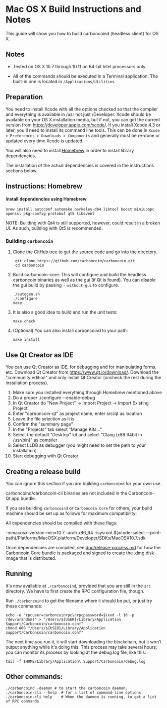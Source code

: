 Mac OS X Build Instructions and Notes
====================================
This guide will show you how to build carboncoind (headless client) for OS X.

Notes
-----

* Tested on OS X 10.7 through 10.11 on 64-bit Intel processors only.

* All of the commands should be executed in a Terminal application. The
built-in one is located in `/Applications/Utilities`.

Preparation
-----------

You need to install Xcode with all the options checked so that the compiler
and everything is available in /usr not just /Developer. Xcode should be
available on your OS X installation media, but if not, you can get the
current version from https://developer.apple.com/xcode/. If you install
Xcode 4.3 or later, you'll need to install its command line tools. This can
be done in `Xcode > Preferences > Downloads > Components` and generally must
be re-done or updated every time Xcode is updated.

You will also need to install [Homebrew](http://brew.sh) in order to install library
dependencies.

The installation of the actual dependencies is covered in the instructions
sections below.

Instructions: Homebrew
----------------------

#### Install dependencies using Homebrew

    brew install autoconf automake berkeley-db4 libtool boost miniupnpc openssl pkg-config protobuf qt5 libevent

NOTE: Building with Qt4 is still supported, however, could result in a broken UI. As such, building with Qt5 is recommended.

### Building `carboncoin`

1. Clone the GitHub tree to get the source code and go into the directory.

        git clone https://github.com/carboncoin/carboncoin.git
        cd carboncoin

2.  Build carboncoin-core:
    This will configure and build the headless carboncoin binaries as well as the gui (if Qt is found).
    You can disable the gui build by passing `--without-gui` to configure.

        ./autogen.sh
        ./configure
        make

3.  It is also a good idea to build and run the unit tests:

        make check

4.  (Optional) You can also install carboncoind to your path:

        make install

Use Qt Creator as IDE
------------------------
You can use Qt Creator as IDE, for debugging and for manipulating forms, etc.
Download Qt Creator from https://www.qt.io/download/. Download the "community edition" and only install Qt Creator (uncheck the rest during the installation process).

1. Make sure you installed everything through Homebrew mentioned above
2. Do a proper ./configure --enable-debug
3. In Qt Creator do "New Project" -> Import Project -> Import Existing Project
4. Enter "carboncoin-qt" as project name, enter src/qt as location
5. Leave the file selection as it is
6. Confirm the "summary page"
7. In the "Projects" tab select "Manage Kits..."
8. Select the default "Desktop" kit and select "Clang (x86 64bit in /usr/bin)" as compiler
9. Select LLDB as debugger (you might need to set the path to your installation)
10. Start debugging with Qt Creator

Creating a release build
------------------------
You can ignore this section if you are building `carboncoind` for your own use.

carboncoind/carboncoin-cli binaries are not included in the Carboncoin-Qt.app bundle.

If you are building `carboncoind` or `Carboncoin Core` for others, your build machine should be set up
as follows for maximum compatibility:

All dependencies should be compiled with these flags:

 -mmacosx-version-min=10.7
 -arch x86_64
 -isysroot $(xcode-select --print-path)/Platforms/MacOSX.platform/Developer/SDKs/MacOSX10.7.sdk

Once dependencies are compiled, see [doc/release-process.md](release-process.md) for how the Carboncoin Core
bundle is packaged and signed to create the .dmg disk image that is distributed.

Running
-------

It's now available at `./carboncoind`, provided that you are still in the `src`
directory. We have to first create the RPC configuration file, though.

Run `./carboncoind` to get the filename where it should be put, or just try these
commands:

    echo -e "rpcuser=carboncoinrpc\nrpcpassword=$(xxd -l 16 -p /dev/urandom)" > "/Users/${USER}/Library/Application Support/Carboncoin/carboncoin.conf"
    chmod 600 "/Users/${USER}/Library/Application Support/Carboncoin/carboncoin.conf"

The next time you run it, it will start downloading the blockchain, but it won't
output anything while it's doing this. This process may take several hours;
you can monitor its process by looking at the debug.log file, like this:

    tail -f $HOME/Library/Application\ Support/Carboncoin/debug.log

Other commands:
-------

    ./carboncoind -daemon # to start the carboncoin daemon.
    ./carboncoin-cli --help  # for a list of command-line options.
    ./carboncoin-cli help    # When the daemon is running, to get a list of RPC commands
